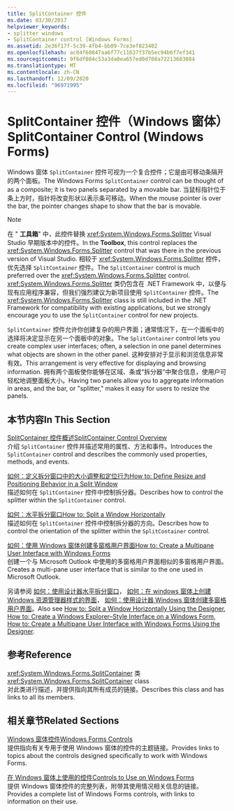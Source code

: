 ```yaml
---
title: SplitContainer 控件
ms.date: 03/30/2017
helpviewer_keywords:
- splitter windows
- SplitContainer control [Windows Forms]
ms.assetid: 2e36f17f-5c39-4fb4-bb09-7ce3ef823402
ms.openlocfilehash: ac04f60847aa6f77c11637f37b5ec94b6f7ef341
ms.sourcegitcommit: 9f6df084c53a3da0ea657ed0d708a72213683084
ms.translationtype: MT
ms.contentlocale: zh-CN
ms.lasthandoff: 12/09/2020
ms.locfileid: "96971995"
---
```

# <a name="splitcontainer-control-windows-forms"></a><span data-ttu-id="6e128-102">SplitContainer 控件（Windows 窗体）</span><span class="sxs-lookup"><span data-stu-id="6e128-102">SplitContainer Control (Windows Forms)</span></span>
<span data-ttu-id="6e128-103">Windows 窗体 `SplitContainer` 控件可视为一个复合控件；它是由可移动条隔开的两个面板。</span><span class="sxs-lookup"><span data-stu-id="6e128-103">The Windows Forms `SplitContainer` control can be thought of as a composite; it is two panels separated by a movable bar.</span></span> <span data-ttu-id="6e128-104">当鼠标指针位于条上方时，指针将改变形状以表示条可移动。</span><span class="sxs-lookup"><span data-stu-id="6e128-104">When the mouse pointer is over the bar, the pointer changes shape to show that the bar is movable.</span></span>  
  
> [!NOTE]
> <span data-ttu-id="6e128-105">在 " **工具箱**" 中，此控件替换 <xref:System.Windows.Forms.Splitter> Visual Studio 早期版本中的控件。</span><span class="sxs-lookup"><span data-stu-id="6e128-105">In the **Toolbox**, this control replaces the <xref:System.Windows.Forms.Splitter> control that was there in the previous version of Visual Studio.</span></span> <span data-ttu-id="6e128-106">相较于 <xref:System.Windows.Forms.Splitter> 控件，优先选择 `SplitContainer` 控件。</span><span class="sxs-lookup"><span data-stu-id="6e128-106">The `SplitContainer` control is much preferred over the <xref:System.Windows.Forms.Splitter> control.</span></span> <span data-ttu-id="6e128-107"><xref:System.Windows.Forms.Splitter> 类仍包含在 .NET Framework 中，以便与现有应用程序兼容，但我们强烈建议为新项目使用 `SplitContainer` 控件。</span><span class="sxs-lookup"><span data-stu-id="6e128-107">The <xref:System.Windows.Forms.Splitter> class is still included in the .NET Framework for compatibility with existing applications, but we strongly encourage you to use the `SplitContainer` control for new projects.</span></span>  
  
 <span data-ttu-id="6e128-108">`SplitContainer` 控件允许你创建复杂的用户界面；通常情况下，在一个面板中的选择将决定显示在另一个面板中的对象。</span><span class="sxs-lookup"><span data-stu-id="6e128-108">The `SplitContainer` control lets you create complex user interfaces; often, a selection in one panel determines what objects are shown in the other panel.</span></span> <span data-ttu-id="6e128-109">这种安排对于显示和浏览信息非常有效。</span><span class="sxs-lookup"><span data-stu-id="6e128-109">This arrangement is very effective for displaying and browsing information.</span></span> <span data-ttu-id="6e128-110">拥有两个面板使你能够在区域、条或“拆分器”中聚合信息，使用户可轻松地调整面板大小。</span><span class="sxs-lookup"><span data-stu-id="6e128-110">Having two panels allow you to aggregate information in areas, and the bar, or "splitter," makes it easy for users to resize the panels.</span></span>  
  
## <a name="in-this-section"></a><span data-ttu-id="6e128-111">本节内容</span><span class="sxs-lookup"><span data-stu-id="6e128-111">In This Section</span></span>  
 [<span data-ttu-id="6e128-112">SplitContainer 控件概述</span><span class="sxs-lookup"><span data-stu-id="6e128-112">SplitContainer Control Overview</span></span>](splitcontainer-control-overview-windows-forms.md)  
 <span data-ttu-id="6e128-113">介绍 `SplitContainer` 控件并描述常用的属性、方法和事件。</span><span class="sxs-lookup"><span data-stu-id="6e128-113">Introduces the `SplitContainer` control and describes the commonly used properties, methods, and events.</span></span>  
  
 [<span data-ttu-id="6e128-114">如何：定义拆分窗口中的大小调整和定位行为</span><span class="sxs-lookup"><span data-stu-id="6e128-114">How to: Define Resize and Positioning Behavior in a Split Window</span></span>](how-to-define-resize-and-positioning-behavior-in-a-split-window.md)  
 <span data-ttu-id="6e128-115">描述如何在 `SplitContainer` 控件中控制拆分器。</span><span class="sxs-lookup"><span data-stu-id="6e128-115">Describes how to control the splitter within the `SplitContainer` control.</span></span>  
  
 [<span data-ttu-id="6e128-116">如何：水平拆分窗口</span><span class="sxs-lookup"><span data-stu-id="6e128-116">How to: Split a Window Horizontally</span></span>](how-to-split-a-window-horizontally.md)  
 <span data-ttu-id="6e128-117">描述如何在 `SplitContainer` 控件中控制拆分器的方向。</span><span class="sxs-lookup"><span data-stu-id="6e128-117">Describes how to control the orientation of the splitter within the `SplitContainer` control.</span></span>  
  
 [<span data-ttu-id="6e128-118">如何：使用 Windows 窗体创建多窗格用户界面</span><span class="sxs-lookup"><span data-stu-id="6e128-118">How to: Create a Multipane User Interface with Windows Forms</span></span>](how-to-create-a-multipane-user-interface-with-windows-forms.md)  
 <span data-ttu-id="6e128-119">创建一个与 Microsoft Outlook 中使用的多窗格用户界面相似的多窗格用户界面。</span><span class="sxs-lookup"><span data-stu-id="6e128-119">Creates a multi-pane user interface that is similar to the one used in Microsoft Outlook.</span></span>  
  
 <span data-ttu-id="6e128-120">另请参阅 [如何：使用设计器水平拆分窗口](how-to-split-a-window-horizontally-using-the-designer.md)， [如何：在 windows 窗体上创建 Windows 资源管理器样式的界面](how-to-create-a-windows-explorer-style-interface-on-a-windows-form.md)， [如何：使用设计器 Windows 窗体创建多窗格用户界面](create-a-multipane-user-interface-with-wf-using-the-designer.md)。</span><span class="sxs-lookup"><span data-stu-id="6e128-120">Also see [How to: Split a Window Horizontally Using the Designer](how-to-split-a-window-horizontally-using-the-designer.md), [How to: Create a Windows Explorer–Style Interface on a Windows Form](how-to-create-a-windows-explorer-style-interface-on-a-windows-form.md), [How to: Create a Multipane User Interface with Windows Forms Using the Designer](create-a-multipane-user-interface-with-wf-using-the-designer.md).</span></span>  
  
## <a name="reference"></a><span data-ttu-id="6e128-121">参考</span><span class="sxs-lookup"><span data-stu-id="6e128-121">Reference</span></span>  
 <span data-ttu-id="6e128-122"><xref:System.Windows.Forms.SplitContainer> 类</span><span class="sxs-lookup"><span data-stu-id="6e128-122"><xref:System.Windows.Forms.SplitContainer> class</span></span>  
 <span data-ttu-id="6e128-123">对此类进行描述，并提供指向其所有成员的链接。</span><span class="sxs-lookup"><span data-stu-id="6e128-123">Describes this class and has links to all its members.</span></span>  
  
## <a name="related-sections"></a><span data-ttu-id="6e128-124">相关章节</span><span class="sxs-lookup"><span data-stu-id="6e128-124">Related Sections</span></span>  
 [<span data-ttu-id="6e128-125">Windows 窗体控件</span><span class="sxs-lookup"><span data-stu-id="6e128-125">Windows Forms Controls</span></span>](index.md)  
 <span data-ttu-id="6e128-126">提供指向有关专用于使用 Windows 窗体的控件的主题链接。</span><span class="sxs-lookup"><span data-stu-id="6e128-126">Provides links to topics about the controls designed specifically to work with Windows Forms.</span></span>  
  
 [<span data-ttu-id="6e128-127">在 Windows 窗体上使用的控件</span><span class="sxs-lookup"><span data-stu-id="6e128-127">Controls to Use on Windows Forms</span></span>](controls-to-use-on-windows-forms.md)  
 <span data-ttu-id="6e128-128">提供 Windows 窗体控件的完整列表，附带其使用情况相关信息的链接。</span><span class="sxs-lookup"><span data-stu-id="6e128-128">Provides a complete list of Windows Forms controls, with links to information on their use.</span></span>
